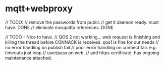 # mqtt+webproxy

// TODO:
// remove the passwords from public
// get it daemon ready. must have. DONE
// eliminate mosquitto references. DONE

// TODO - Nice to have.
// QOS 2 not working... web request is finishing and killing the thread before CONNACK is received. qos1 is fine for our needs
// no error handling on publish fail
// poor error handling on connect fail. e.g. timeouts just loop
// user/pass on web. 
// add https certificate. has ongoing maintenance attached.
